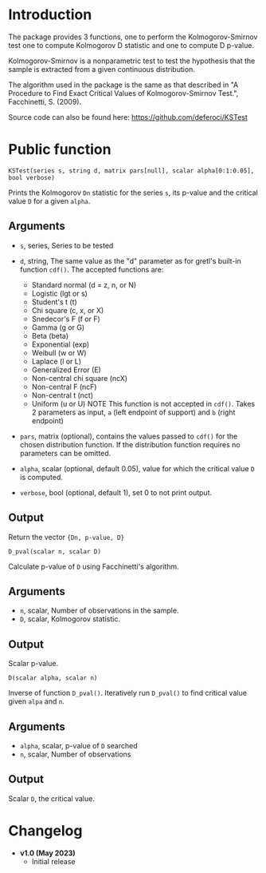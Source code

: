 # Introduction

The package provides 3 functions, one to perform the Kolmogorov-Smirnov test one to compute Kolmogorov D statistic and one to compute D p-value.

Kolmogorov-Smirnov is a nonparametric test to test the hypothesis that the sample is extracted from a given continuous distribution.

The algorithm used in the package is the same as that described in "A Procedure to Find Exact Critical Values of Kolmogorov-Smirnov Test.", Facchinetti, S. (2009).

Source code can also be found here: https://github.com/deferoci/KSTest


# Public function

```
KSTest(series s, string d, matrix pars[null], scalar alpha[0:1:0.05], bool verbose)
```

Prints the Kolmogorov `Dn` statistic for the series `s`, its p-value and the critical value `D` for a given `alpha`.

## Arguments

- `s`, series, Series to be tested
- `d`, string, The same value as the "d" parameter as for gretl's built-in function `cdf()`. The accepted functions are:
	- Standard normal (d = z, n, or N)
	- Logistic (lgt or s)
	- Student's t (t)
	- Chi square (c, x, or X)
	- Snedecor's F (f or F)
	- Gamma (g or G)
	- Beta (beta)
	- Exponential (exp)
	- Weibull (w or W)
	- Laplace (l or L)
	- Generalized Error (E)
	- Non-central chi square (ncX)
	- Non-central F (ncF)
	- Non-central t (nct)
	- Uniform (u or U) NOTE This function is not accepted in `cdf()`. Takes 2 parameters as input, `a` (left endpoint of support) and `b` (right endpoint)

- `pars`, matrix (optional), contains the values passed to `cdf()` for the chosen distribution function. If the distribution function requires no parameters can be omitted.
- `alpha`, scalar (optional, default 0.05), value for which the critical value `D` is computed.
- `verbose`, bool (optional, default 1), set 0 to not print output.

## Output

Return the vector `{Dn, p-value, D}`


```
D_pval(scalar n, scalar D)
```

Calculate p-value of `D` using Facchinetti's algorithm.

## Arguments

- `n`, scalar, Number of observations in the sample.
- `D`, scalar, Kolmogorov statistic.

## Output

Scalar p-value.



```
D(scalar alpha, scalar n)
```

Inverse of function `D_pval()`. Iteratively run `D_pval()` to find critical value given `alpa` and `n`.

## Arguments

- `alpha`, scalar, p-value of `D` searched
- `n`, scalar, Number of observations

## Output

Scalar `D`, the critical value.


# Changelog

* **v1.0 (May 2023)**
  * Initial release
